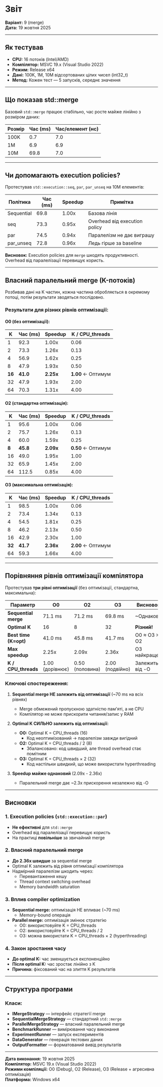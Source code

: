 # Звіт

**Варіант:** 9 (merge)  
**Дата:** 19 жовтня 2025

---

## Як тестував
- **CPU:** 16 потоків (Intel/AMD)
- **Компілятор:** MSVC 19.x (Visual Studio 2022)
- **Режим:** Release x64
- **Дані:** 100K, 1M, 10M відсортованих цілих чисел (int32_t)
- **Метод:** Кожен тест — 5 запусків, середнє значення

---

## Що показав std::merge

Базовий `std::merge` працює стабільно, час росте майже лінійно з розміром даних:

| Розмір | Час (ms) | Час/елемент (нс) |
|--------|----------|------------------|
| 100K   | 0.7      | 7.0              |
| 1M     | 6.9      | 6.9              |
| 10M    | 69.8     | 7.0              |

---

## Чи допомагають execution policies?

Протестував `std::execution::seq`, `par`, `par_unseq` на 10M елементів:

| Політика      | Час (ms) | Speedup | Примітка                    |
|---------------|----------|---------|------------------------------|
| Sequential    | 69.8     | 1.00x   | Базова лінія                 |
| seq           | 73.3     | 0.95x   | Overhead від execution policy|
| par           | 74.5     | 0.94x   | Паралелізм не дає виграшу    |
| par_unseq     | 72.8     | 0.96x   | Ледь гірше за baseline       |

**Висновок:** Execution policies для `merge` шкодять продуктивності. Overhead від паралелізації перевищує користь.

---

## Власний паралельний merge (K-потоків)

Розбивав дані на K частин, кожна частина обробляється в окремому потоці, потім результати зводяться послідовно.

### Результати для різних рівнів оптимізації:

#### **O0 (без оптимізації):**
| K  | Час (ms) | Speedup | K / CPU_threads |
|----|----------|---------|-----------------|
| 1  | 92.3     | 1.00x   | 0.06            |
| 2  | 73.3     | 1.26x   | 0.13            |
| 4  | 56.9     | 1.62x   | 0.25            |
| 8  | 47.9     | 1.93x   | 0.50            |
| **16** | **41.0** | **2.25x** | **1.00** ← Оптимум |
| 32 | 47.9     | 1.93x   | 2.00            |
| 64 | 70.3     | 1.31x   | 4.00            |

#### **O2 (стандартна оптимізація):**
| K  | Час (ms) | Speedup | K / CPU_threads |
|----|----------|---------|-----------------|
| 1  | 95.6     | 1.00x   | 0.06            |
| 2  | 75.7     | 1.26x   | 0.13            |
| 4  | 60.0     | 1.59x   | 0.25            |
| **8** | **45.8** | **2.09x** | **0.50** ← Оптимум |
| 16 | 49.0     | 1.95x   | 1.00            |
| 32 | 65.9     | 1.45x   | 2.00            |
| 64 | 112.5    | 0.85x   | 4.00            |

#### **O3 (максимальна оптимізація):**
| K  | Час (ms) | Speedup | K / CPU_threads |
|----|----------|---------|-----------------|
| 1  | 98.5     | 1.00x   | 0.06            |
| 2  | 73.4     | 1.34x   | 0.13            |
| 4  | 54.5     | 1.81x   | 0.25            |
| 8  | 46.2     | 2.13x   | 0.50            |
| 16 | 42.9     | 2.30x   | 1.00            |
| **32** | **41.7** | **2.36x** | **2.00** ← Оптимум |
| 64 | 59.3     | 1.66x   | 4.00            |

---

## Порівняння рівнів оптимізації компілятора

Протестував **три рівні оптимізації** (без оптимізації, стандартна, максимальна):

| Параметр                | O0 | O2 | O3 | Висновок        |
|-------------------------|----------------------|-----------------|------------------|-----------------|
| **Sequential merge**    | 71.1 ms              | 71.2 ms         | 69.8 ms          | ~Однаково       |
| **Optimal K**           | 16                   | 8               | 32               | **Різний!**     |
| **Best time (K=opt)**   | 41.0 ms              | 45.8 ms         | 41.7 ms          | O0 ≈ O3 > O2    |
| **Max speedup**         | 2.25x                | 2.09x           | 2.36x            | O3 найкраще     |
| **K / CPU_threads**     | 1.00 (дорівнює)      | 0.50 (половина) | 2.00 (подвійно)  | Залежить від -O |

### Ключові спостереження:

1. **Sequential merge НЕ залежить від оптимізації** (~70 ms на всіх рівнях)
   - Merge обмежений пропускною здатністю пам'яті, а не CPU
   - Компілятор не може прискорити читання/запис у RAM

2. **Optimal K СИЛЬНО залежить від оптимізації:**
   - **O0:** Optimal K = CPU_threads (16)
     - Код неоптимізований → паралелізм завжди вигідний
   - **O2:** Optimal K = CPU_threads / 2 (8)
     - Збалансовано: код швидший, але thread overhead стає помітним
   - **O3:** Optimal K = CPU_threads × 2 (32)
     - Код настільки швидкий, що може використати hyperthreading

3. **Speedup майже однаковий** (2.09x - 2.36x)
   - Паралельний merge дає ~2.3x прискорення незалежно від -O

---

## Висновки

### 1. Execution policies (`std::execution::par`)
- **Не ефективні** для `std::merge`
- Overhead від паралелізації перевищує користь
- На практиці **повільніше** за звичайний merge

### 2. Власний паралельний merge
- **До 2.36x швидше** за sequential merge
- Optimal K залежить від рівня оптимізації компілятора
- Надмірний паралелізм шкодить через:
  - Перевантаження кешу
  - Thread context switching overhead
  - Memory bandwidth saturation

### 3. Вплив compiler optimization
- **Sequential merge:** оптимізація НЕ впливає (~70 ms)
  - Memory-bound операція
- **Parallel merge:** оптимізація змінює стратегію
  - O0: використовуйте K = CPU_threads
  - O2: використовуйте K = CPU_threads / 2
  - O3: можна використати K = CPU_threads × 2 (hyperthreading)

### 4. Закон зростання часу
- **До optimal K:** час зменшується експоненційно
- **Після optimal K:** час зростає лінійно з K
- **Причина:** фіксований час на злиття K результатів

---

## Структура програми

### Класи:
- **IMergeStrategy** — інтерфейс стратегії merge
- **SequentialMergeStrategy** — стандартний `std::merge`
- **ParallelMergeStrategy** — власний паралельний merge
- **BenchmarkRunner** — вимірювання часу виконання
- **ExperimentRunner** — запуск експериментів
- **DataGenerator** — генерація тестових даних
- **OutputFormatter** — форматований вивід результатів

---

**Дата виконання:** 19 жовтня 2025  
**Компілятор:** MSVC 19.x (Visual Studio 2022)  
**Режими компіляції:** O0 (Debug), O2 (Release), O3 (Release + агресивна оптимізація)  
**Платформа:** Windows x64
